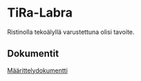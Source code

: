 # TiRa-Labra

Ristinolla tekoälyllä varustettuna olisi tavoite.

## Dokumentit

[Määrittelydokumentti](https://github.com/aitoAarni/TiRa-Labra/blob/main/dokumentaatio/m%C3%A4%C3%A4rittelydokumentti.md)

